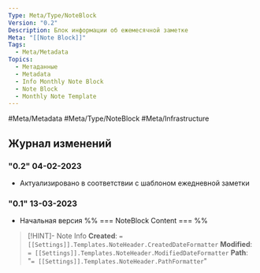 ```yaml
---
Type: Meta/Type/NoteBlock
Version: "0.2"
Description: Блок информации об ежемесячной заметке
Meta: "[[Note Block]]"
Tags:
  - Meta/Metadata
Topics:
  - Метаданные
  - Metadata
  - Info Monthly Note Block
  - Note Block
  - Monthly Note Template
---
```

#Meta/Metadata #Meta/Type/NoteBlock #Meta/Infrastructure
## Журнал изменений
### "0.2" 04-02-2023
- Актуализировано в соответствии с шаблоном ежедневной заметки
### "0.1" 13-03-2023
- Начальная версия 
%% === NoteBlock Content === %%
>[!HINT]- Note Info
>**Created**: `= [[Settings]].Templates.NoteHeader.CreatedDateFormatter` 
>**Modified**:  `= [[Settings]].Templates.NoteHeader.ModifiedDateFormatter` 
>**Path**: "`= [[Settings]].Templates.NoteHeader.PathFormatter`"
